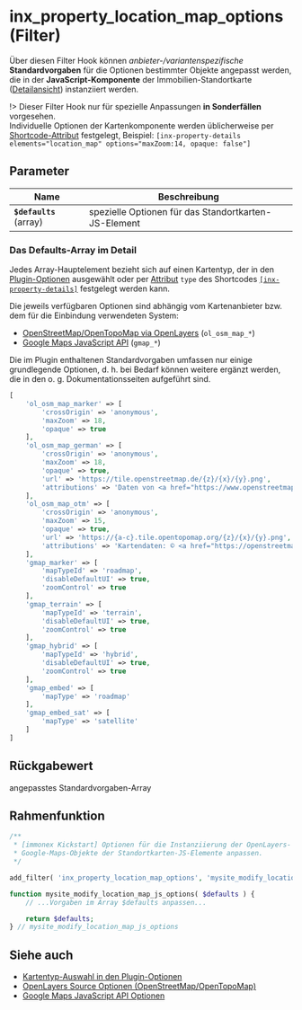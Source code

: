# inx_property_location_map_options (Filter)

Über diesen Filter Hook können *anbieter-/variantenspezifische* **Standardvorgaben** für die Optionen bestimmter Objekte angepasst werden, die in der **JavaScript-Komponente** der Immobilien-Standortkarte ([Detailansicht](/komponenten/detailansicht)) instanziiert werden.

!> Dieser Filter Hook nur für spezielle Anpassungen **in Sonderfällen** vorgesehen.<br>Individuelle Optionen der Kartenkomponente werden üblicherweise per [Shortcode-Attribut](/komponenten/detailansicht?id=standortkarte) festgelegt, Beispiel: `[inx-property-details elements="location_map" options="maxZoom:14, opaque: false"]`

## Parameter

| Name | Beschreibung |
| ---- | ------------ |
| **`$defaults`** (array) | spezielle Optionen für das Standortkarten-JS-Element |

### Das Defaults-Array im Detail

Jedes Array-Hauptelement bezieht sich auf einen Kartentyp, der in den [Plugin-Optionen](/schnellstart/einrichtung?id=standortkarte) ausgewählt oder per [Attribut](/komponenten/detailansicht?id=standortkarte) `type` des Shortcodes [`[inx-property-details]`](/komponenten/detailansicht?id=detail-abschnitte-gruppierte-angaben) festgelegt werden kann.

Die jeweils verfügbaren Optionen sind abhängig vom Kartenanbieter bzw. dem für die Einbindung verwendeten System:

- [OpenStreetMap/OpenTopoMap via OpenLayers](https://openlayers.org/en/latest/apidoc/module-ol_source_OSM-OSM.html
) (`ol_osm_map_*`)
- [Google Maps JavaScript API](https://developers.google.com/maps/documentation/javascript/reference/map?hl=de#MapOptions) (`gmap_*`)

Die im Plugin enthaltenen Standardvorgaben umfassen nur einige grundlegende Optionen, d. h. bei Bedarf können weitere ergänzt werden, die in den o. g. Dokumentationsseiten aufgeführt sind.

```php
[
	'ol_osm_map_marker' => [
		'crossOrigin' => 'anonymous',
		'maxZoom' => 18,
		'opaque' => true
	],
	'ol_osm_map_german' => [
		'crossOrigin' => 'anonymous',
		'maxZoom' => 18,
		'opaque' => true,
		'url' => 'https://tile.openstreetmap.de/{z}/{x}/{y}.png',
		'attributions' => 'Daten von <a href="https://www.openstreetmap.org/">OpenStreetMap</a> - Veröffentlicht unter <a href="https://opendatacommons.org/licenses/odbl/">ODbL</a>'
	],
	'ol_osm_map_otm' => [
		'crossOrigin' => 'anonymous',
		'maxZoom' => 15,
		'opaque' => true,
		'url' => 'https://{a-c}.tile.opentopomap.org/{z}/{x}/{y}.png',
		'attributions' => 'Kartendaten: © <a href="https://openstreetmap.org/copyright" target="_blank">OpenStreetMap</a>-Mitwirkende, <a href="https://viewfinderpanoramas.org/" target="_blank">SRTM</a> | Kartendarstellung: © <a href="https://opentopomap.org" target="_blank">OpenTopoMap</a> (<a href="https://creativecommons.org/licenses/by-sa/3.0/"">CC-BY-SA</a>)'
	],
	'gmap_marker' => [
		'mapTypeId' => 'roadmap',
		'disableDefaultUI' => true,
		'zoomControl' => true
	],
	'gmap_terrain' => [
		'mapTypeId' => 'terrain',
		'disableDefaultUI' => true,
		'zoomControl' => true
	],
	'gmap_hybrid' => [
		'mapTypeId' => 'hybrid',
		'disableDefaultUI' => true,
		'zoomControl' => true
	],
	'gmap_embed' => [
		'mapType' => 'roadmap'
	],
	'gmap_embed_sat' => [
		'mapType' => 'satellite'
	]
]
```

## Rückgabewert

angepasstes Standardvorgaben-Array

## Rahmenfunktion

[](_info-snippet-einbindung.md ':include')

```php
/**
 * [immonex Kickstart] Optionen für die Instanziierung der OpenLayers- bzw.
 * Google-Maps-Objekte der Standortkarten-JS-Elemente anpassen.
 */

add_filter( 'inx_property_location_map_options', 'mysite_modify_location_map_js_options' );

function mysite_modify_location_map_js_options( $defaults ) {
	// ...Vorgaben im Array $defaults anpassen...

	return $defaults;
} // mysite_modify_location_map_js_options
```

## Siehe auch

- [Kartentyp-Auswahl in den Plugin-Optionen](/schnellstart/einrichtung?id=standortkarte)
- [OpenLayers Source Optionen (OpenStreetMap/OpenTopoMap)](https://openlayers.org/en/latest/apidoc/module-ol_source_OSM-OSM.html
)
- [Google Maps JavaScript API Optionen](https://developers.google.com/maps/documentation/javascript/reference/map?hl=de#MapOptions)

[](_backlink.md ':include')